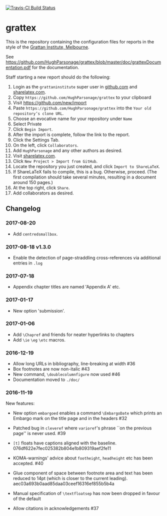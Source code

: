 [![Travis-CI Build Status](https://travis-ci.org/HughParsonage/grattex.svg?branch=master)](https://travis-ci.org/HughParsonage/grattex)

# grattex
This is the repository containing the configuration files for reports in the style of the [Grattan Institute, Melbourne](https://grattan.edu.au/).

See https://github.com/HughParsonage/grattex/blob/master/doc/grattexDocumentation.pdf for the documentation.

Staff starting a new report should do the following:

  1. Login as the `grattaninstitute` super user in [github.com](https://github.com) and [sharelatex.com](https://sharelatex.com).
  2. Copy `https://github.com/HughParsonage/grattex` to your clipboard
  2. Visit https://github.com/new/import
  3. Paste `https://github.com/HughParsonage/grattex` into the `Your old repository’s clone URL`.
  3. Choose an evocative name for your repository under `Name`
  4. Select Private
  5. Click `Begin Import`.
  6. After the import is complete, follow the link to the report.
  6. Click the Settings Tab.
  6. On the left, click `Collaborators`. 
  6. Add `HughParsonage` and any other authors as desired.
  7. Visit [sharelatex.com](https://sharelatex.com).
  7. Click `New Project > Import from GitHub`.
  7. Locate the repository you just created, and click `Import to ShareLaTeX`. 
  7. If ShareLaTeX fails to compile, this is a bug. Otherwise, proceed. (The first compilation should take several minutes, resulting in a document around 150 pages.)
  7. At the top right, click `Share`.
  7. Add collaborators as desired. 

## Changelog

### 2017-08-20
* Add `centredsmallbox`.

### 2017-08-18 v1.3.0
* Enable the detection of page-straddling cross-references via additional entries in `.log`

### 2017-07-18
* Appendix chapter titles are named 'Appendix A' etc.

### 2017-01-17
* New option 'submission'.

### 2017-01-06
* Add `\Chapref` and friends for neater hyperlinks to chapters
* Add `\ie` `\eg` `\etc` macros.

### 2016-12-19
* Allow long URLs in bibliography, line-breaking at width #36
* Box footnotes are now non-italic #43
* New command, `\doublecolumnfigure` now used #46
* Documentation moved to `./doc/`

### 2016-11-19

New features:
* New option `embargoed` enables a command `\EmbargoDate` which prints an Embargo mark on the title page and in the headers #32

* Patched bug in `cleveref` where `varioref`'s phrase ``on the previous page'' is never used. #39
* `[t]` floats have captions aligned with the baseline. 076df622e7fec025382b804e1b809319aef2fe11
* KOMA-warnings' advice about `footheight`, `headheight` etc has been accepted. #40
* Glue component of space between footnote area and text has been reduced to 14pt (which is closer to the current leading). aec03a693b0aad85daa03ceef16316ef855b5b4a
* Manual specification of `\textfloatsep` has now been dropped in favour of the default
* Allow citations in acknowledgements #37


